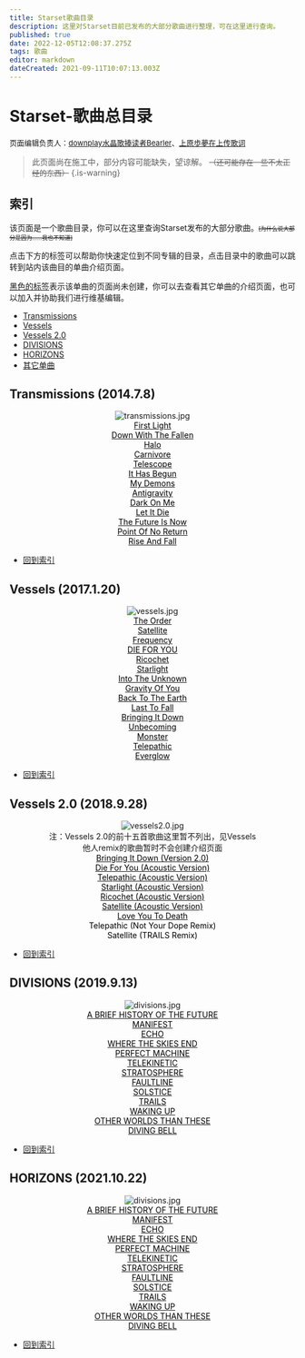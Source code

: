 ```yaml
---
title: Starset歌曲目录
description: 这里对Starset目前已发布的大部分歌曲进行整理，可在这里进行查询。
published: true
date: 2022-12-05T12:08:37.275Z
tags: 歌曲
editor: markdown
dateCreated: 2021-09-11T10:07:13.003Z
---
```


# Starset-歌曲总目录
<font size="2">页面编辑负责人：<a href="https://space.bilibili.com/505711149">downplay水晶歌捧读者Bearler</a>、<a href="https://space.bilibili.com/271885937">上原歩夢在上传歌词</a></font>
> 此页面尚在施工中，部分内容可能缺失，望谅解。
<font size="2"><s>（还可能存在一些不太正经的东西）</s></font>
{.is-warning}

## <div id="list">索引</div>
<p>该页面是一个歌曲目录，你可以在这里查询Starset发布的大部分歌曲。<font size=1><s>[为什么说大部分是因为……我也不知道]</s></font></p>
<p>点击下方的标签可以帮助你快速定位到不同专辑的目录，点击目录中的歌曲可以跳转到站内该曲目的单曲介绍页面。</p>
<p><u>黑色的标签</u>表示该单曲的页面尚未创建，你可以去查看其它单曲的介绍页面，也可以加入并协助我们进行维基编辑。</p>

- [Transmissions](#trans)
- [Vessels](#vss)
- [Vessels 2.0](#vss2)
- [DIVISIONS](#divs)
- [HORIZONS](#horz)
- [其它单曲](#else)

## <div id="trans">Transmissions (2014.7.8)</div>
<div align=center><img src="https://imgs.thestarsetsociety.cn/2022/01/28/64b63177fbd1f.jpg" alt="transmissions.jpg" title="transmissions.jpg" /></div>
<center><div class="d_out1" onmouseover="this.className='d_over'"
onmouseout="this.className='d_out1'"><a href="none"><font color="black">First Light</font></a></div></center>
<center><div class="d_out2" onmouseover="this.className='d_over'"
onmouseout="this.className='d_out2'"><a href="none"><font color="black">Down With The Fallen</font></a></div></center>
<center><div class="d_out1" onmouseover="this.className='d_over'"
onmouseout="this.className='d_out1'"><a href="none"><font color="black">Halo</font></a></div></center>
<center><div class="d_out2" onmouseover="this.className='d_over'"
onmouseout="this.className='d_out2'"><a href="none"><font color="black">Carnivore</font></a></div></center>
<center><div class="d_out1" onmouseover="this.className='d_over'"
onmouseout="this.className='d_out1'"><a href="none"><font color="black">Telescope</font></a></div></center>
<center><div class="d_out2" onmouseover="this.className='d_over'"
onmouseout="this.className='d_out2'"><a href="none"><font color="black">It Has Begun</font></a></div></center>
<center><div class="d_out1" onmouseover="this.className='d_over'"
onmouseout="this.className='d_out1'"><a href="none"><font color="black">My Demons</font></a></div></center>
<center><div class="d_out2" onmouseover="this.className='d_over'"
onmouseout="this.className='d_out2'"><a href="none"><font color="black">Antigravity</font></a></div></center>
<center><div class="d_out1" onmouseover="this.className='d_over'"
onmouseout="this.className='d_out1'"><a href="none"><font color="black">Dark On Me</font></a></div></center>
<center><div class="d_out2" onmouseover="this.className='d_over'"
onmouseout="this.className='d_out2'"><a href="none"><font color="black">Let It Die</font></a></div></center>
<center><div class="d_out1" onmouseover="this.className='d_over'"
onmouseout="this.className='d_out1'"><a href="none"><font color="black">The Future Is Now</font></a></div></center>
<center><div class="d_out2" onmouseover="this.className='d_over'"
onmouseout="this.className='d_out2'"><a href="none"><font color="black">Point Of No Return</font></a></div></center>
<center><div class="d_out1" onmouseover="this.className='d_over'"
onmouseout="this.className='d_out1'"><a href="none"><font color="black">Rise And Fall</font></a></div></center>

- [回到索引](#list)

## <div id="vss">Vessels (2017.1.20)</div>
<div align=center><img src="https://imgs.thestarsetsociety.cn/2022/01/28/535f8575d9260.jpg" alt="vessels.jpg" title="vessels.jpg" /></div>
<center><div class="d_out1" onmouseover="this.className='d_over'"
onmouseout="this.className='d_out1'"><a href="none"><font color="black">The Order</font></a></div></center>
<center><div class="d_out2" onmouseover="this.className='d_over'"
onmouseout="this.className='d_out2'"><a href="none"><font color="black">Satellite</font></a></div></center>
<center><div class="d_out1" onmouseover="this.className='d_over'"
onmouseout="this.className='d_out1'"><a href="none"><font color="black">Frequency</font></a></div></center>
<center><div class="d_out2" onmouseover="this.className='d_over'"
onmouseout="this.className='d_out2'"><a href="none"><font color="black">DIE FOR YOU</font></a></div></center>
<center><div class="d_out1" onmouseover="this.className='d_over'"
onmouseout="this.className='d_out1'"><a href="none"><font color="black">Ricochet</font></a></div></center>
<center><div class="d_out2" onmouseover="this.className='d_over'"
onmouseout="this.className='d_out2'"><a href="none"><font color="black">Starlight</font></a></div></center>
<center><div class="d_out1" onmouseover="this.className='d_over'"
onmouseout="this.className='d_out1'"><a href="none"><font color="black">Into The Unknown</font></a></div></center>
<center><div class="d_out2" onmouseover="this.className='d_over'"
onmouseout="this.className='d_out2'"><a href="none"><font color="black">Gravity Of You</font></a></div></center>
<center><div class="d_out1" onmouseover="this.className='d_over'"
onmouseout="this.className='d_out1'"><a href="none"><font color="black">Back To The Earth</font></a></div></center>
<center><div class="d_out2" onmouseover="this.className='d_over'"
onmouseout="this.className='d_out2'"><a href="none"><font color="black">Last To Fall</font></a></div></center>
<center><div class="d_out1" onmouseover="this.className='d_over'"
onmouseout="this.className='d_out1'"><a href="none"><font color="black">Bringing It Down</font></a></div></center>
<center><div class="d_out2" onmouseover="this.className='d_over'"
onmouseout="this.className='d_out2'"><a href="none"><font color="black">Unbecoming</font></a></div></center>
<center><div class="d_out1" onmouseover="this.className='d_over'"
onmouseout="this.className='d_out1'"><a href="none"><font color="black">Monster</font></a></div></center>
<center><div class="d_out2" onmouseover="this.className='d_over'"
onmouseout="this.className='d_out2'"><a href="none"><font color="black">Telepathic</font></a></div></center>
<center><div class="d_out1" onmouseover="this.className='d_over'"
onmouseout="this.className='d_out1'"><a href="none"><font color="black">Everglow</font></a></div></center>

- [回到索引](#list)

## <div id="vss2">Vessels 2.0 (2018.9.28)</div>
<div align=center><img src="https://imgs.thestarsetsociety.cn/2022/01/28/e4a731e21d61d.jpg" alt="vessels2.0.jpg" title="vessels2.0.jpg" />
<br/>注：Vessels 2.0的前十五首歌曲这里暂不列出，见Vessels
<br/>他人remix的歌曲暂时不会创建介绍页面</div>
<center><div class="d_out1" onmouseover="this.className='d_over'"
onmouseout="this.className='d_out1'"><a href="none"><font color="black">Bringing It Down (Version 2.0)</font></a></div></center>
<center><div class="d_out2" onmouseover="this.className='d_over'"
onmouseout="this.className='d_out2'"><a href="none"><font color="black">Die For You (Acoustic Version)</font></a></div></center>
<center><div class="d_out1" onmouseover="this.className='d_over'"
onmouseout="this.className='d_out1'"><a href="none"><font color="black">Telepathic (Acoustic Version)</font></a></div></center>
<center><div class="d_out2" onmouseover="this.className='d_over'"
onmouseout="this.className='d_out2'"><a href="none"><font color="black">Starlight (Acoustic Version)</font></a></div></center>
<center><div class="d_out1" onmouseover="this.className='d_over'"
onmouseout="this.className='d_out1'"><a href="none"><font color="black">Ricochet (Acoustic Version)</font></a></div></center>
<center><div class="d_out2" onmouseover="this.className='d_over'"
onmouseout="this.className='d_out2'"><a href="none"><font color="black">Satellite (Acoustic Version)</font></a></div></center>
<center><div class="d_out1" onmouseover="this.className='d_over'"
onmouseout="this.className='d_out1'"><a href="none"><font color="black">Love You To Death</font></a></div></center>
<center><div class="d_out2" onmouseover="this.className='d_over'"
onmouseout="this.className='d_out2'"><font color="black">Telepathic (Not Your Dope Remix)</font></div></center>
<center><div class="d_out1" onmouseover="this.className='d_over'"
onmouseout="this.className='d_out1'"><font color="black">Satellite (TRAILS Remix)</font></div></center>

- [回到索引](#list)

## <div id="divs">DIVISIONS (2019.9.13)</div>
<div align=center><img src="https://imgs.thestarsetsociety.cn/2022/01/28/94a9603836eb2.jpg" alt="divisions.jpg" title="divisions.jpg" /></div>
<center><div class="d_out1" onmouseover="this.className='d_over'"
onmouseout="this.className='d_out1'"><a href="none"><font color="black">A BRIEF HISTORY OF THE FUTURE</font></a></div></center>
<center><div class="d_out2" onmouseover="this.className='d_over'"
onmouseout="this.className='d_out2'"><a href="none"><font color="black">MANIFEST</font></a></div></center>
<center><div class="d_out1" onmouseover="this.className='d_over'"
onmouseout="this.className='d_out1'"><a href="none"><font color="black">ECHO</font></a></div></center>
<center><div class="d_out2" onmouseover="this.className='d_over'"
onmouseout="this.className='d_out2'"><a href="none"><font color="black">WHERE THE SKIES END</font></a></div></center>
<center><div class="d_out1" onmouseover="this.className='d_over'"
onmouseout="this.className='d_out1'"><a href="none"><font color="black">PERFECT MACHINE</font></a></div></center>
<center><div class="d_out2" onmouseover="this.className='d_over'"
onmouseout="this.className='d_out2'"><a href="none"><font color="black">TELEKINETIC</font></a></div></center>
<center><div class="d_out1" onmouseover="this.className='d_over'"
onmouseout="this.className='d_out1'"><a href="none"><font color="black">STRATOSPHERE</font></a></div></center>
<center><div class="d_out2" onmouseover="this.className='d_over'"
onmouseout="this.className='d_out2'"><a href="none"><font color="black">FAULTLINE</font></a></div></center>
<center><div class="d_out1" onmouseover="this.className='d_over'"
onmouseout="this.className='d_out1'"><a href="none"><font color="black">SOLSTICE</font></a></div></center>
<center><div class="d_out2" onmouseover="this.className='d_over'"
onmouseout="this.className='d_out2'"><a href="none"><font color="black">TRAILS</font></a></div></center>
<center><div class="d_out1" onmouseover="this.className='d_over'"
onmouseout="this.className='d_out1'"><a href="none"><font color="black">WAKING UP</font></a></div></center>
<center><div class="d_out2" onmouseover="this.className='d_over'"
onmouseout="this.className='d_out2'"><a href="none"><font color="black">OTHER WORLDS THAN THESE</font></a></div></center>
<center><div class="d_out1" onmouseover="this.className='d_over'"
onmouseout="this.className='d_out1'"><a href="none"><font color="black">DIVING BELL</font></a></div></center>

- [回到索引](#list)

## <div id="divs">HORIZONS (2021.10.22)</div>
<div align=center><img src="https://imgs.thestarsetsociety.cn/2022/12/05/638ddc61ece65.jpg" alt="divisions.jpg" title="divisions.jpg" /></div>
<center><div class="d_out1" onmouseover="this.className='d_over'"
onmouseout="this.className='d_out1'"><a href="none"><font color="black">A BRIEF HISTORY OF THE FUTURE</font></a></div></center>
<center><div class="d_out2" onmouseover="this.className='d_over'"
onmouseout="this.className='d_out2'"><a href="none"><font color="black">MANIFEST</font></a></div></center>
<center><div class="d_out1" onmouseover="this.className='d_over'"
onmouseout="this.className='d_out1'"><a href="none"><font color="black">ECHO</font></a></div></center>
<center><div class="d_out2" onmouseover="this.className='d_over'"
onmouseout="this.className='d_out2'"><a href="none"><font color="black">WHERE THE SKIES END</font></a></div></center>
<center><div class="d_out1" onmouseover="this.className='d_over'"
onmouseout="this.className='d_out1'"><a href="none"><font color="black">PERFECT MACHINE</font></a></div></center>
<center><div class="d_out2" onmouseover="this.className='d_over'"
onmouseout="this.className='d_out2'"><a href="none"><font color="black">TELEKINETIC</font></a></div></center>
<center><div class="d_out1" onmouseover="this.className='d_over'"
onmouseout="this.className='d_out1'"><a href="none"><font color="black">STRATOSPHERE</font></a></div></center>
<center><div class="d_out2" onmouseover="this.className='d_over'"
onmouseout="this.className='d_out2'"><a href="none"><font color="black">FAULTLINE</font></a></div></center>
<center><div class="d_out1" onmouseover="this.className='d_over'"
onmouseout="this.className='d_out1'"><a href="none"><font color="black">SOLSTICE</font></a></div></center>
<center><div class="d_out2" onmouseover="this.className='d_over'"
onmouseout="this.className='d_out2'"><a href="none"><font color="black">TRAILS</font></a></div></center>
<center><div class="d_out1" onmouseover="this.className='d_over'"
onmouseout="this.className='d_out1'"><a href="none"><font color="black">WAKING UP</font></a></div></center>
<center><div class="d_out2" onmouseover="this.className='d_over'"
onmouseout="this.className='d_out2'"><a href="none"><font color="black">OTHER WORLDS THAN THESE</font></a></div></center>
<center><div class="d_out1" onmouseover="this.className='d_over'"
onmouseout="this.className='d_out1'"><a href="none"><font color="black">DIVING BELL</font></a></div></center>

- [回到索引](#list)